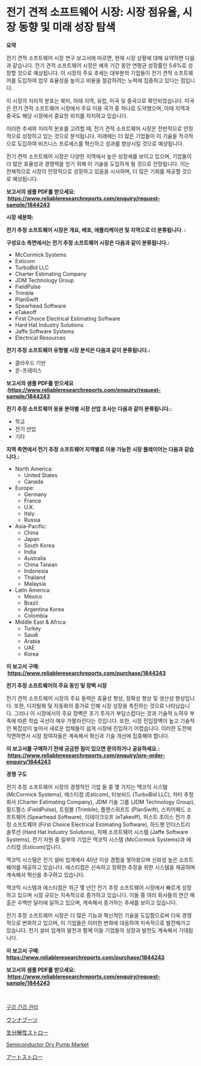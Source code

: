 <p><h1>전기 견적 소프트웨어 시장: 시장 점유율, 시장 동향 및 미래 성장 탐색</h1></p><p><strong>요약</strong></p>
<p><p>전기 견적 소프트웨어 시장 연구 보고서에 따르면, 현재 시장 상황에 대해 요약하면 다음과 같습니다. 전기 견적 소프트웨어 시장은 예측 기간 동안 연평균 성장률인 5.6%로 성장할 것으로 예상됩니다. 이 시장의 주요 추세는 대부분의 기업들이 전기 견적 소프트웨어를 도입하여 업무 효율성을 높이고 비용을 절감하려는 노력에 집중하고 있다는 점입니다.</p><p>이 시장의 지리적 분포는 북미, 아태 지역, 유럽, 미국 및 중국으로 확인되었습니다. 미국은 전기 견적 소프트웨어 시장에서 주요 이용 국가 중 하나로 도약했으며, 아태 지역과 중국도 해당 시장에서 중요한 위치를 차지하고 있습니다.</p><p>이러한 추세와 지리적 분포를 고려할 때, 전기 견적 소프트웨어 시장은 전반적으로 안정적으로 성장하고 있는 것으로 분석됩니다. 미래에는 더 많은 기업들이 이 기술을 적극적으로 도입하여 비즈니스 프로세스를 혁신하고 성과를 향상시킬 것으로 예상됩니다.</p><p>전기 견적 소프트웨어 시장은 다양한 지역에서 높은 성장세를 보이고 있으며, 기업들이 더 많은 효율성과 경쟁력을 얻기 위해 이 기술을 도입하게 될 것으로 전망됩니다. 이는 전체적으로 시장이 안정적으로 성장하고 있음을 시사하며, 더 많은 기회를 제공할 것으로 예상됩니다.</p></p>
<p><strong>보고서의 샘플 PDF를 받으세요: &nbsp;<a href="https://www.reliableresearchreports.com/enquiry/request-sample/1844243">https://www.reliableresearchreports.com/enquiry/request-sample/1844243</a></strong></p>
<p><strong>시장 세분화:</strong></p>
<p><strong> 전기 추정 소프트웨어 시장은 개요, 배포, 애플리케이션 및 지역으로 더 분류됩니다. :</strong></p>
<p><strong>구성요소 측면에서는 전기 추정 소프트웨어 시장은 다음과 같이 분류됩니다.:</strong></p>
<p><ul><li>McCormick Systems</li><li>Esticom</li><li>TurboBid LLC</li><li>Charter Estimating Company</li><li>JDM Technology Group</li><li>FieldPulse</li><li>Trimble</li><li>PlanSwift</li><li>Spearhead Software</li><li>eTakeoff</li><li>First Choice Electrical Estimating Software</li><li>Hard Hat Industry Solutions</li><li>Jaffe Software Systems</li><li>Electrical Resources</li></ul></p>
<p><strong> 전기 추정 소프트웨어 유형별 시장 분석은 다음과 같이 분류됩니다.:</strong></p>
<p><ul><li>클라우드 기반</li><li>온-프레미스</li></ul></p>
<p><strong>보고서의 샘플 PDF를 받으세요 :<a href="https://www.reliableresearchreports.com/enquiry/request-sample/1844243">https://www.reliableresearchreports.com/enquiry/request-sample/1844243</a></strong></p>
<p><strong> 전기 추정 소프트웨어 응용 분야별 시장 산업 조사는 다음과 같이 분류됩니다.:</strong></p>
<p><ul><li>학교</li><li>전기 산업</li><li>기타</li></ul></p>
<p><strong>지역 측면에서 전기 추정 소프트웨어 지역별로 이용 가능한 시장 플레이어는 다음과 같습니다.:</strong></p>
<p><ul>
    <li>
        North America:
        <ul>
            <li>United States</li>
            <li>Canada</li>
        </ul>
    </li>
    <li>
        Europe:
        <ul>
            <li>Germany</li>
            <li>France</li>
            <li>U.K.</li>
            <li>Italy</li>
            <li>Russia</li>
        </ul>
    </li>
    <li>
        Asia-Pacific:
        <ul>
            <li>China</li>
            <li>Japan</li>
            <li>South Korea</li>
            <li>India</li>
            <li>Australia</li>
            <li>China Taiwan</li>
            <li>Indonesia</li>
            <li>Thailand</li>
            <li>Malaysia</li>
        </ul>
    </li>
    <li>
        Latin America:
        <ul>
            <li>Mexico</li>
            <li>Brazil</li>
            <li>Argentina Korea</li>
            <li>Colombia</li>
        </ul>
    </li>
    <li>
        Middle East & Africa:
        <ul>
            <li>Turkey</li>
            <li>Saudi</li>
            <li>Arabia</li>
            <li>UAE</li>
            <li>Korea</li>
        </ul>
    </li>
    </ul></p>
<p><strong>이 보고서 구매: &nbsp;<a href="https://www.reliableresearchreports.com/purchase/1844243">https://www.reliableresearchreports.com/purchase/1844243</a></strong></p>
<p><strong>전기 추정 소프트웨어의 주요 동인 및 장벽 시장</strong></p>
<p><p>전기 견적 소프트웨어 시장의 주요 동력은 효율성 향상, 정확성 향상 및 생산성 향상입니다. 또한, 디지털화 및 자동화의 증가로 인해 시장 성장을 촉진하는 것으로 나타났습니다. 그러나 이 시장에서의 주요 장벽은 초기 투자가 부담스럽다는 것과 기술적 노하우 부족에 따른 학습 곡선이 매우 가팔라진다는 것입니다. 또한, 시장 진입장벽이 높고 기술적인 복잡성이 높아서 새로운 업체들이 쉽게 시장에 진입하기 어렵습니다. 이러한 도전에 직면하면서 시장 참여자들은 계속해서 혁신과 기술 개선에 집중해야 합니다.</p></p>
<p><strong>이 보고서를 구매하기 전에 궁금한 점이 있으면 문의하거나 공유하세요.: &nbsp;<a href="https://www.reliableresearchreports.com/enquiry/pre-order-enquiry/1844243">https://www.reliableresearchreports.com/enquiry/pre-order-enquiry/1844243</a></strong></p>
<p><strong>경쟁 구도</strong></p>
<p><p>전기 추정 소프트웨어 시장의 경쟁적인 기업 들 중 몇 가지는 맥코믹 시스템 (McCormick Systems), 에스티컴 (Esticom), 터보비드 (TurboBid LLC), 차터 추정 회사 (Charter Estimating Company), JDM 기술 그룹 (JDM Technology Group), 필드펄스 (FieldPulse), 트림블 (Trimble), 플랜스위프트 (PlanSwift), 스피어헤드 소프트웨어 (Spearhead Software), 이테이크오프 (eTakeoff), 퍼스트 초이스 전기 추정 소프트웨어 (First Choice Electrical Estimating Software), 하드햇 인더스트리 솔루션 (Hard Hat Industry Solutions), 자페 소프트웨어 시스템 (Jaffe Software Systems), 전기 자원 중 일부의 기업은 맥코믹 시스템 (McCormick Systems)과 에스티컴 (Esticom)입니다.</p><p>맥코믹 시스템은 전기 설비 업계에서 40년 이상 경험을 쌓아왔으며 신뢰성 높은 소프트웨어를 제공하고 있습니다. 에스티컴은 신속하고 정확한 추정을 위한 시스템을 제공하며 계속해서 혁신을 추구하고 있습니다.</p><p>맥코믹 시스템과 에스티컴은 최근 몇 년간 전기 추정 소프트웨어 시장에서 빠르게 성장하고 있으며 시장 규모는 지속적으로 증가하고 있습니다. 이들 중 여러 회사들의 연간 매출은 수백만 달러에 달하고 있으며, 계속해서 증가하는 추세를 보이고 있습니다.</p><p>전기 추정 소프트웨어 시장은 더 많은 기능과 혁신적인 기술을 도입함으로써 더욱 경쟁적으로 변화하고 있으며, 이 기업들은 이러한 변화에 대응하여 지속적으로 발전해가고 있습니다. 전기 설비 업계의 발전과 함께 이들 기업들의 성장과 발전도 계속해서 기대됩니다.</p></p>
<p><strong>이 보고서 구매: &nbsp; <a href="https://www.reliableresearchreports.com/purchase/1844243">https://www.reliableresearchreports.com/purchase/1844243</a></strong></p>
<p><strong>보고서의 샘플 PDF를 받으세요: &nbsp;<a href="https://www.reliableresearchreports.com/enquiry/request-sample/1844243">https://www.reliableresearchreports.com/enquiry/request-sample/1844243</a></strong><strong></strong></p>
<p>&nbsp;</p>
<p><p><a href="https://medium.com/@louisa_aug08/%EA%B5%AC%EA%B0%95-%EA%B1%B4%EA%B0%95-%EA%B4%80%EB%A6%AC-%EC%8B%9C%EC%9E%A5-%EB%B6%84%EC%84%9D-%EB%B0%8F-2024%EB%85%84%EB%B6%80%ED%84%B0-2031%EB%85%84%EA%B9%8C%EC%A7%80-%EC%98%88%EC%83%81%EB%90%98%EB%8A%94-%EA%B7%9C%EB%AA%A8%EC%97%90-%EB%8C%80%ED%95%9C-%EC%98%88%EC%B8%A1-1c29cfd2a80e">구강 건강 관리</a></p><p><a href="https://github.com/cbigkbh02719/Market-Research-Report-List-1/blob/main/6368448185522.md">ウンナブーツ</a></p><p><a href="https://medium.com/@the_orlando3017/%E7%94%9F%E5%88%86%E8%A7%A3%E6%80%A7%E3%82%B9%E3%83%88%E3%83%AD%E3%83%BC%E5%B8%82%E5%A0%B4-2031%E5%B9%B4%E3%81%BE%E3%81%A7%E3%81%AE%E3%83%88%E3%83%AC%E3%83%B3%E3%83%89-%E4%BA%88%E6%B8%AC-%E7%AB%B6%E4%BA%89%E5%88%86%E6%9E%90-ce39f978b65e">生分解性ストロー</a></p><p><a href="https://github.com/CliffMedina6/Market-Research-Report-List-3/blob/main/semiconductor-dry-pump-market.md">Semiconductor Dry Pump Market</a></p><p><a href="https://medium.com/@the_orlando3017/%E3%82%A2%E3%83%BC%E3%83%88%E3%82%B9%E3%83%88%E3%83%AD%E3%83%BC%E3%83%9E%E3%83%BC%E3%82%B1%E3%83%83%E3%83%88%E8%AA%BF%E6%9F%BB%E3%83%AC%E3%83%9D%E3%83%BC%E3%83%88-%E3%81%9D%E3%81%AE%E6%AD%B4%E5%8F%B2%E3%81%A8%E4%BA%88%E6%B8%AC-2024%E5%B9%B4%E3%81%8B%E3%82%892031%E5%B9%B4%E3%81%BE%E3%81%A7-65bf3f29a4f8">アートストロー</a></p></p>